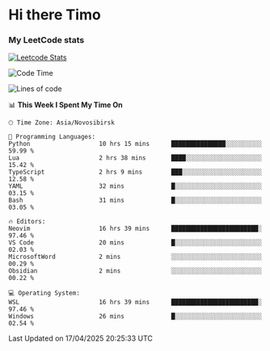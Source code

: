 # Hi there Timo
### My LeetCode stats
[![Leetcode Stats](https://leetcard.jacoblin.cool/przdtl?border=0&radius=20&ext=heatmap&theme=nord)](https://leetcode.com/przdtl)

<!--START_SECTION:waka-->
![Code Time](http://img.shields.io/badge/Code%20Time-767%20hrs%2042%20mins-blue)

![Lines of code](https://img.shields.io/badge/From%20Hello%20World%20I%27ve%20Written-84.0%20thousand%20lines%20of%20code-blue)

📊 **This Week I Spent My Time On** 

```text
🕑︎ Time Zone: Asia/Novosibirsk

💬 Programming Languages: 
Python                   10 hrs 15 mins      ███████████████░░░░░░░░░░   59.99 % 
Lua                      2 hrs 38 mins       ████░░░░░░░░░░░░░░░░░░░░░   15.42 % 
TypeScript               2 hrs 9 mins        ███░░░░░░░░░░░░░░░░░░░░░░   12.58 % 
YAML                     32 mins             █░░░░░░░░░░░░░░░░░░░░░░░░   03.15 % 
Bash                     31 mins             █░░░░░░░░░░░░░░░░░░░░░░░░   03.05 % 

🔥 Editors: 
Neovim                   16 hrs 39 mins      ████████████████████████░   97.46 % 
VS Code                  20 mins             █░░░░░░░░░░░░░░░░░░░░░░░░   02.03 % 
MicrosoftWord            2 mins              ░░░░░░░░░░░░░░░░░░░░░░░░░   00.29 % 
Obsidian                 2 mins              ░░░░░░░░░░░░░░░░░░░░░░░░░   00.22 % 

💻 Operating System: 
WSL                      16 hrs 39 mins      ████████████████████████░   97.46 % 
Windows                  26 mins             █░░░░░░░░░░░░░░░░░░░░░░░░   02.54 % 
```


 Last Updated on 17/04/2025 20:25:33 UTC
<!--END_SECTION:waka-->
